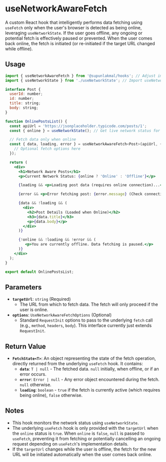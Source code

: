 # useNetworkAwareFetch

A custom React hook that intelligently performs data fetching using `useFetch` only when the user's browser is detected as being online, leveraging `useNetworkState`. If the user goes offline, any ongoing or potential fetch is effectively paused or prevented. When the user comes back online, the fetch is initiated (or re-initiated if the target URL changed while offline).

## Usage

```jsx
import { useNetworkAwareFetch } from '@supunlakmal/hooks'; // Adjust import path
import { useNetworkState } from './useNetworkState'; // Import useNetworkState to display status

interface Post {
  userId: number;
  id: number;
  title: string;
  body: string;
}

function OnlinePostsList() {
  const apiUrl = 'https://jsonplaceholder.typicode.com/posts/1';
  const { online } = useNetworkState(); // Get live network status for display

  // Fetch data only when online
  const { data, loading, error } = useNetworkAwareFetch<Post>(apiUrl, {
    // Optional fetch options here
  });

  return (
    <div>
      <h1>Network Aware Posts</h1>
      <p>Current Network Status: {online ? 'Online' : 'Offline'}</p>

      {loading && <p>Loading post data (requires online connection)...</p>}

      {error && <p>Error fetching post: {error.message} (Check connection?)</p>}

      {data && !loading && (
        <div>
          <h2>Post Details (Loaded when Online)</h2>
          <h3>{data.title}</h3>
          <p>{data.body}</p>
        </div>
      )}

      {!online && !loading && !error && (
         <p>You are currently offline. Data fetching is paused.</p>
      )}
    </div>
  );
}

export default OnlinePostsList;
```

## Parameters

-   **`targetUrl`**: `string` (Required)
    -   The URL from which to fetch data. The fetch will only proceed if the user is online.
-   **`options`**: `UseNetworkAwareFetchOptions` (Optional)
    -   Standard `RequestInit` options to pass to the underlying `fetch` call (e.g., `method`, `headers`, `body`). This interface currently just extends `RequestInit`.

## Return Value

-   **`FetchState<T>`**: An object representing the state of the fetch operation, directly returned from the underlying `useFetch` hook. It contains:
    -   **`data`**: `T | null` - The fetched data. `null` initially, when offline, or if an error occurs.
    -   **`error`**: `Error | null` - Any error object encountered during the fetch. `null` otherwise.
    -   **`loading`**: `boolean` - `true` if the fetch is currently active (which requires being online), `false` otherwise.

## Notes

-   This hook monitors the network status using `useNetworkState`.
-   The underlying `useFetch` hook is only provided with the `targetUrl` when the `online` status is `true`. When `online` is `false`, `null` is passed to `useFetch`, preventing it from fetching or potentially cancelling an ongoing request depending on `useFetch`'s implementation details.
-   If the `targetUrl` changes while the user is offline, the fetch for the new URL will be initiated automatically when the user comes back online.
